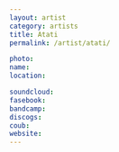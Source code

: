 ```yaml
---
layout: artist
category: artists
title: Atati
permalink: /artist/atati/

photo: 
name: 
location: 

soundcloud: 
fasebook: 
bandcamp: 
discogs: 
coub: 
website: 
---
```



